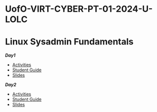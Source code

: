 # UofO-VIRT-CYBER-PT-01-2024-U-LOLC

# Linux Sysadmin Fundamentals

**_Day1_**
      
- [Activities](https://git.bootcampcontent.com/University-of-Oregon/UofO-VIRT-CYBER-PT-01-2024-U-LOLC/-/tree/main/04-Linux-SysAdmin-Fundamentals/1/Activities?ref_type=heads)
- [Student Guide](https://git.bootcampcontent.com/University-of-Oregon/UofO-VIRT-CYBER-PT-01-2024-U-LOLC/-/blob/main/04-Linux-SysAdmin-Fundamentals/1/StudentGuide.md?ref_type=heads)
- [Slides](https://docs.google.com/presentation/d/1HI73cjG9SolDervfsoYLs201N-q8LOWhgoH4x67mwJc)

**_Day2_**
- [Activities](https://git.bootcampcontent.com/University-of-Oregon/UofO-VIRT-CYBER-PT-01-2024-U-LOLC/-/tree/main/04-Linux-SysAdmin-Fundamentals/2/Activities?ref_type=heads)
- [Student Guide](https://git.bootcampcontent.com/University-of-Oregon/UofO-VIRT-CYBER-PT-01-2024-U-LOLC/-/blob/main/04-Linux-SysAdmin-Fundamentals/2/StudentGuide.md?ref_type=heads)
- [Slides](https://docs.google.com/presentation/d/1em6mxWkllhl0wPNAuG-v16Hz2ch2jf6qh8SdRbeJdA0)
